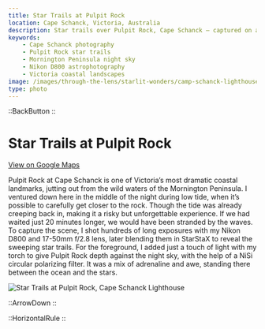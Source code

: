 ```yaml
---
title: Star Trails at Pulpit Rock
location: Cape Schanck, Victoria, Australia
description: Star trails over Pulpit Rock, Cape Schanck — captured on a low-tide night with the Nikon D800. A breathtaking mix of ocean danger and sky wonder.
keywords:
    - Cape Schanck photography
    - Pulpit Rock star trails
    - Mornington Peninsula night sky
    - Nikon D800 astrophotography
    - Victoria coastal landscapes
image: /images/through-the-lens/starlit-wonders/camp-schanck-lighthouse.jpg
type: photo
---
```


::BackButton
::

# Star Trails at Pulpit Rock

<a href="https://www.google.com/maps/search/?api=1&query=Pulpit+Rock,+Cape+Schanck,+Victoria,+Australia" target="_blank" rel="noopener noreferrer">View on Google Maps</a>

Pulpit Rock at Cape Schanck is one of Victoria’s most dramatic coastal landmarks, jutting out from the wild waters of the Mornington Peninsula. I ventured down here in the middle of the night during low tide, when it’s possible to carefully get closer to the rock. Though the tide was already creeping back in, making it a risky but unforgettable experience. If we had waited just 20 minutes longer, we would have been stranded by the waves. To capture the scene, I shot hundreds of long exposures with my Nikon D800 and 17-50mm f/2.8 lens, later blending them in StarStaX to reveal the sweeping star trails. For the foreground, I added just a touch of light with my torch to give Pulpit Rock depth against the night sky, with the help of a NiSi circular polarizing filter. It was a mix of adrenaline and awe, standing there between the ocean and the stars.

![Star Trails at Pulpit Rock, Cape Schanck Lighthouse](/images/through-the-lens/starlit-wonders/camp-schanck-lighthouse.jpg)

<div class="mb-8"></div>

::ArrowDown
::

<div class="mb-8"></div>

::HorizontalRule
::
